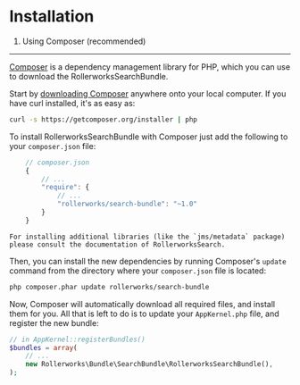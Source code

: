 Installation
============

1. Using Composer (recommended)
-------------------------------

[Composer][1] is a dependency management library for PHP, which you can use
to download the RollerworksSearchBundle.

Start by [downloading Composer][2] anywhere onto your local computer. If you
have curl installed, it's as easy as:

```bash
curl -s https://getcomposer.org/installer | php
```

To install RollerworksSearchBundle with Composer just add the following to your
``composer.json`` file:

```js
    // composer.json
    {
        // ...
        "require": {
            // ...
            "rollerworks/search-bundle": "~1.0"
        }
    }
```

    For installing additional libraries (like the `jms/metadata` package)
    please consult the documentation of RollerworksSearch.

Then, you can install the new dependencies by running Composer's `update`
command from the directory where your ``composer.json`` file is located:

```bash
php composer.phar update rollerworks/search-bundle
```

Now, Composer will automatically download all required files, and install them
for you. All that is left to do is to update your ``AppKernel.php`` file, and
register the new bundle:

```php
// in AppKernel::registerBundles()
$bundles = array(
    // ...
    new Rollerworks\Bundle\SearchBundle\RollerworksSearchBundle(),
);
```

[1]: http://getcomposer.org/
[2]: http://getcomposer.org/download/
